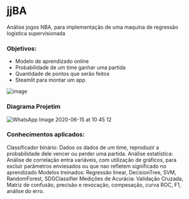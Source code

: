 # jjBA
Análise jogos NBA, para implementação de uma maquina de regressão logística supervisionada


### Objetivos: 
* Modelo de aprendizado online
* Probabilidade de um time ganhar uma partida
* Quantidade de pontos que serão feitos
* Steamlit para montar um app


![image](https://user-images.githubusercontent.com/39134841/84663322-5f74d680-aef3-11ea-97ba-4e6c749bc795.png)

### Diagrama Projetim
![WhatsApp Image 2020-06-15 at 10 45 12](https://user-images.githubusercontent.com/39134841/84664825-76b4c380-aef5-11ea-9f5c-d6fcf1ea6b46.jpeg)

### Conhecimentos aplicados:
Classificador binário: Dados os dados de um time, reproduzir a probabilidade dele vencer ou perder uma partida.
Análise estatística: Análise de correlação entra variáveis, com utilização de gráficos, para excluir parâmetros enviesados ou que nao refletem significado no aprendizado
Modelos treinados: Regressão linear, DecisionTree, SVM, RandomForest, SDGClassifier
Medições de Acurácia: Validação Cruzada, Matriz de confusão, precisão e revocação, compesação, curva ROC, F1, análise do erro.
